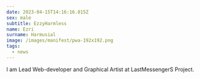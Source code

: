```yaml
---
date: 2023-04-15T14:16:16.815Z
sex: male
subtitle: EzzyHarmless
name: Ezri
surname: Harmusial
image: /images/manifest/pwa-192x192.png
tags:
  - news
---
```

I am Lead Web-developer and Graphical Artist at LastMessengerS Project.